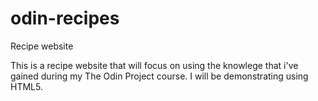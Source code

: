 # odin-recipes
Recipe website

This is a recipe website that will focus on using the knowlege that i've gained during my The Odin Project course. I will be demonstrating using HTML5.